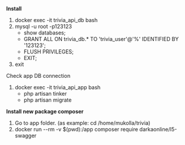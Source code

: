 **Install**

1. docker exec -it trivia_api_db bash
2. mysql -u root -p123123 
   - show databases;
   - GRANT ALL ON trivia_db.* TO 'trivia_user'@'%' IDENTIFIED BY '123123'; 
   - FLUSH PRIVILEGES;
   - EXIT;
3. exit


Check app DB connection

1. docker exec -it trivia_api_app bash
   - php artisan tinker
   - php artisan migrate


**Install new package composer**

1. Go to app folder. (as example: cd /home/mukolla/trivia)
2. docker run --rm -v $(pwd):/app composer require darkaonline/l5-swagger
